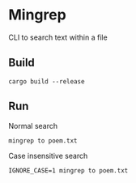 # Mingrep
CLI to search text within a file

## Build
`cargo build --release`

## Run
Normal search
```
mingrep to poem.txt
```
Case insensitive search
```
IGNORE_CASE=1 mingrep to poem.txt
```